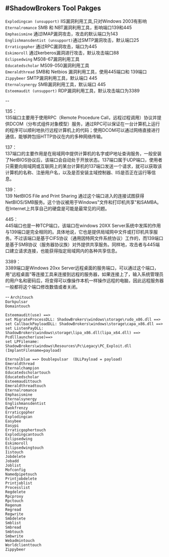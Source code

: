 #ShadowBrokers Tool Pakges
---

`Explodingcan (unsupport)` IIS漏洞利用工具,只对Windows 2003有影响  
`Eternalromance` SMB 和 NBT漏洞利用工具，影响端口139和445  
`Emphasismine` 通过IMAP漏洞攻击，攻击的默认端口为143  
`Englishmansdentist (unsupport)`通过SMTP漏洞攻击，默认端口25  
`Erraticgopher` 通过RPC漏洞攻击，端口为445  
`Eskimoroll` 通过kerberos漏洞进行攻击，默认攻击端口88  
`Eclipsedwing` MS08-67漏洞利用工具  
`Educatedscholar` MS09-050漏洞利用工具  
`Emeraldthread` SMB和 Netbios 漏洞利用工具，使用445端口和 139端口  
`Zippybeer` SMTP漏洞利用工具，默认端口 445  
`Eternalsynergy` SMB漏洞利用工具，默认端口 445  
`Esteemaudit (unsupport)` RDP漏洞利用工具，默认攻击端口为3389  

--

135：  135端口主要用于使用RPC（Remote Procedure Call，远程过程调用）协议并提供DCOM（分布式组件对象模型）服务，通过RPC可以保证在一台计算机上运行的程序可以顺利地执行远程计算机上的代码；使用DCOM可以通过网络直接进行通信，能够跨包括HTTP协议在内的多种网络传输。  
137：  137端口的主要作用是在局域网中提供计算机的名字或IP地址查询服务，一般安装了NetBIOS协议后，该端口会自动处于开放状态。137端口属于UDP端口，使用者只需要向局域网或互联网上的某台计算机的137端口发送一个请求，就可以获取该计算机的名称、注册用户名，以及是否安装主域控制器、IIS是否正在运行等信息。  
139：  139 NetBIOS File and Print Sharing 通过这个端口进入的连接试图获得NetBIOS/SMB服务。这个协议被用于Windows"文件和打印机共享"和SAMBA。在Internet上共享自己的硬盘是可能是最常见的问题。  
445：  445端口也是一种TCP端口，该端口在windows 20XX Server系统中发挥的作用与139端口是完全相同的。具体地说，它也是提供局域网中文件或打印机共享服务。不过该端口是基于CIFS协议（通用因特网文件系统协议）工作的，而139端口是基于SMB协议（服务器协议族）对外提供共享服务。同样地，攻击者与445端口建立请求连接，也能获得指定局域网内的各种共享信息。  
3389：  3389端口是Windows 20xx Server远程桌面的服务端口，可以通过这个端口，用"远程桌面"等连接工具来连接到远程的服务器，如果连接上了，输入系统管理员的用户名和密码后，将变得可以像操作本机一样操作远程的电脑，因此远程服务器一般都将这个端口修改数值或者关闭。  

--
`Architouch`  `Darkpulsar`  `Domaintouch`  

```
Esteemaudit(use) ==>
set MigrateProcessDLL: ShadowBrokers\windows\storage\rudo_x86.dll ==>
set CallbackPayloadDLL: ShadowBrokers\windows\storage\capa_x86.dll ==>
set ListenPayDLL: ShadowBrokers\windows\storage\lipa_x86.dll(lipa_x64.dll) ==>
Pcdlllauncher(use)==>
set LPFilename: ShadowBrokers\windows\Resources\Pc\Legacy\PC_Exploit.dll
(ImplantFilename=payload)
```

`Eternalblue ==> Doublepulsar  (DLLPayload = payload)`  
`Emeraldthread`  
`Eternalchampion`  `Educatedscholartouch`  `Educatedscholar`  
`Esteemaudittouch`  
`Emeraldthreadtouch`  
`Eternalromance`  
`Emphasismine`  
`Eternalsynergy`  
`Englishmansdentist`  
`Ewokfrenzy`  
`Erraticgopher`  
`Explodingcan`  `Easybee`  `Easypi`  
`Erraticgophertouch`  
`Explodingcantouch`  `Eclipsedwing`  
`Eskimoroll`  `Eclipsedwingtouch`  
`Iistouch`  
`Jobdelete`  
`Jobadd`  
`Joblist`  
`Mofconfig`  
`Namedpipetouch`  
`Printjobdelete`  
`Printjoblist`  
`Processlist`  
`Regdelete`  
`Rpcproxy`  
`Rpctouch`  
`Regenum`  
`Regread`  
`Regwrite`  
`Smbdelete`  
`Smblist`  
`Smbread`  
`Smbtouch`  
`Smbwrite`  
`Webadmintouch`  
`Worldclienttouch`  
`Zippybeer`  
